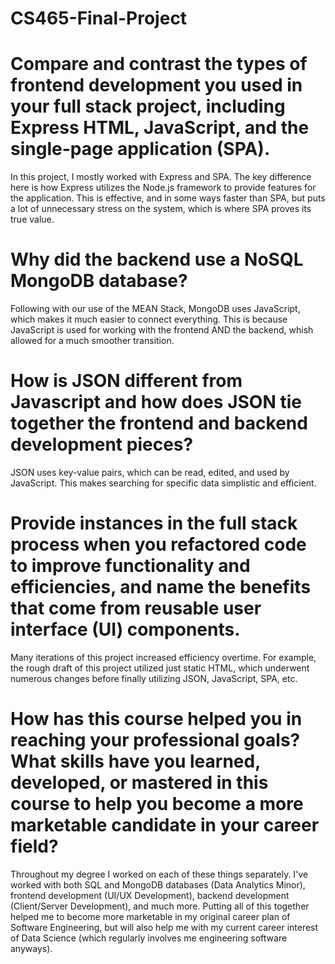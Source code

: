 # CS465-Final-Project

# Compare and contrast the types of frontend development you used in your full stack project, including Express HTML, JavaScript, and the single-page application (SPA).
In this project, I mostly worked with Express and SPA.  The key difference here is how Express utilizes the Node.js framework to provide features for the application.  This is effective, and in some ways faster than SPA, but puts a lot of unnecessary stress on the system, which is where SPA proves its true value.  

# Why did the backend use a NoSQL MongoDB database?
Following with our use of the MEAN Stack, MongoDB uses JavaScript, which makes it much easier to connect everything.  This is because JavaScript is used for working with the frontend AND the backend, whish allowed for a much smoother transition.  

# How is JSON different from Javascript and how does JSON tie together the frontend and backend development pieces?
JSON uses key-value pairs, which can be read, edited, and used by JavaScript.  This makes searching for specific data simplistic and efficient.  

# Provide instances in the full stack process when you refactored code to improve functionality and efficiencies, and name the benefits that come from reusable user interface (UI) components.
Many iterations of this project increased efficiency overtime.  For example, the rough draft of this project utilized just static HTML, which underwent numerous changes before finally utilizing JSON, JavaScript, SPA, etc.  

# How has this course helped you in reaching your professional goals? What skills have you learned, developed, or mastered in this course to help you become a more marketable candidate in your career field?
Throughout my degree I worked on each of these things separately.  I've worked with both SQL and MongoDB databases (Data Analytics Minor), frontend development (UI/UX Development), backend development (Client/Server Development), and much more.  Putting all of this together helped me to become more marketable in my original career plan of Software Engineering, but will also help me with my current career interest of Data Science (which regularly involves me engineering software anyways).   
